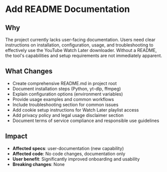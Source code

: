 # Add README Documentation

## Why
The project currently lacks user-facing documentation. Users need clear instructions on installation, configuration, usage, and troubleshooting to effectively use the YouTube Watch Later downloader. Without a README, the tool's capabilities and setup requirements are not immediately apparent.

## What Changes
- Create comprehensive README.md in project root
- Document installation steps (Python, yt-dlp, ffmpeg)
- Explain configuration options (environment variables)
- Provide usage examples and common workflows
- Include troubleshooting section for common issues
- Add cookie setup instructions for Watch Later playlist access
- Add privacy policy and legal usage disclaimer section
- Document terms of service compliance and responsible use guidelines

## Impact
- **Affected specs**: user-documentation (new capability)
- **Affected code**: No code changes, documentation only
- **User benefit**: Significantly improved onboarding and usability
- **Breaking changes**: None

